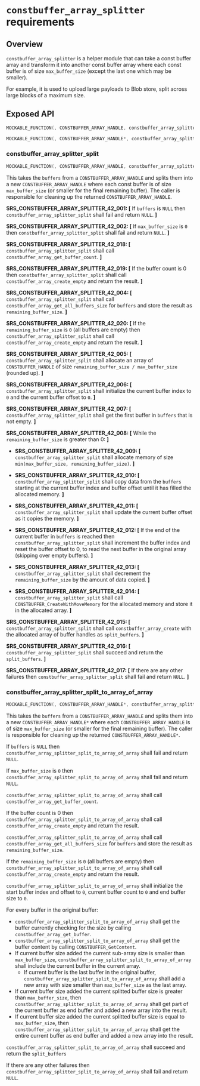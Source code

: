 `constbuffer_array_splitter` requirements
================

## Overview

`constbuffer_array_splitter` is a helper module that can take a const buffer array and transform it into another const buffer array where each const buffer is of size `max_buffer_size` (except the last one which may be smaller).

For example, it is used to upload large payloads to Blob store, split across large blocks of a maximum size.

## Exposed API

```c
MOCKABLE_FUNCTION(, CONSTBUFFER_ARRAY_HANDLE, constbuffer_array_splitter_split, CONSTBUFFER_ARRAY_HANDLE, buffers, uint32_t, max_buffer_size);
```

```c
MOCKABLE_FUNCTION(, CONSTBUFFER_ARRAY_HANDLE*, constbuffer_array_splitter_split_to_array_of_array, CONSTBUFFER_ARRAY_HANDLE, buffers, uint32_t, max_buffer_size);
```

### constbuffer_array_splitter_split

```c
MOCKABLE_FUNCTION(, CONSTBUFFER_ARRAY_HANDLE, constbuffer_array_splitter_split, CONSTBUFFER_ARRAY_HANDLE, buffers, uint32_t, max_buffer_size);
```

This takes the `buffers` from a `CONSTBUFFER_ARRAY_HANDLE` and splits them into a new `CONSTBUFFER_ARRAY_HANDLE` where each const buffer is of size `max_buffer_size` (or smaller for the final remaining buffer). The caller is responsible for cleaning up the returned `CONSTBUFFER_ARRAY_HANDLE`.

**SRS_CONSTBUFFER_ARRAY_SPLITTER_42_001: [** If `buffers` is `NULL` then `constbuffer_array_splitter_split` shall fail and return `NULL`. **]**

**SRS_CONSTBUFFER_ARRAY_SPLITTER_42_002: [** If `max_buffer_size` is `0` then `constbuffer_array_splitter_split` shall fail and return `NULL`. **]**

**SRS_CONSTBUFFER_ARRAY_SPLITTER_42_018: [** `constbuffer_array_splitter_split` shall call `constbuffer_array_get_buffer_count`. **]**

**SRS_CONSTBUFFER_ARRAY_SPLITTER_42_019: [** If the buffer count is 0 then `constbuffer_array_splitter_split` shall call `constbuffer_array_create_empty` and return the result. **]**

**SRS_CONSTBUFFER_ARRAY_SPLITTER_42_004: [** `constbuffer_array_splitter_split` shall call `constbuffer_array_get_all_buffers_size` for `buffers` and store the result as `remaining_buffer_size`. **]**

**SRS_CONSTBUFFER_ARRAY_SPLITTER_42_020: [** If the `remaining_buffer_size` is `0` (all buffers are empty) then `constbuffer_array_splitter_split` shall call `constbuffer_array_create_empty` and return the result. **]**

**SRS_CONSTBUFFER_ARRAY_SPLITTER_42_005: [** `constbuffer_array_splitter_split` shall allocate an array of `CONSTBUFFER_HANDLE` of size `remaining_buffer_size / max_buffer_size` (rounded up). **]**

**SRS_CONSTBUFFER_ARRAY_SPLITTER_42_006: [** `constbuffer_array_splitter_split` shall initialize the current buffer index to `0` and the current buffer offset to `0`. **]**

**SRS_CONSTBUFFER_ARRAY_SPLITTER_42_007: [** `constbuffer_array_splitter_split` shall get the first buffer in `buffers` that is not empty. **]**

**SRS_CONSTBUFFER_ARRAY_SPLITTER_42_008: [** While the `remaining_buffer_size` is greater than 0: **]**

  - **SRS_CONSTBUFFER_ARRAY_SPLITTER_42_009: [** `constbuffer_array_splitter_split` shall allocate memory of size `min(max_buffer_size, remaining_buffer_size)`. **]**

  - **SRS_CONSTBUFFER_ARRAY_SPLITTER_42_010: [** `constbuffer_array_splitter_split` shall copy data from the `buffers` starting at the current buffer index and buffer offset until it has filled the allocated memory. **]**

  - **SRS_CONSTBUFFER_ARRAY_SPLITTER_42_011: [** `constbuffer_array_splitter_split` shall update the current buffer offset as it copies the memory. **]**

  - **SRS_CONSTBUFFER_ARRAY_SPLITTER_42_012: [** If the end of the current buffer in `buffers` is reached then `constbuffer_array_splitter_split` shall increment the buffer index and reset the buffer offset to 0, to read the next buffer in the original array (skipping over empty buffers). **]**

  - **SRS_CONSTBUFFER_ARRAY_SPLITTER_42_013: [** `constbuffer_array_splitter_split` shall decrement the `remaining_buffer_size` by the amount of data copied. **]**

  - **SRS_CONSTBUFFER_ARRAY_SPLITTER_42_014: [** `constbuffer_array_splitter_split` shall call `CONSTBUFFER_CreateWithMoveMemory` for the allocated memory and store it in the allocated array. **]**

**SRS_CONSTBUFFER_ARRAY_SPLITTER_42_015: [** `constbuffer_array_splitter_split` shall call `constbuffer_array_create` with the allocated array of buffer handles as `split_buffers`. **]**

**SRS_CONSTBUFFER_ARRAY_SPLITTER_42_016: [** `constbuffer_array_splitter_split` shall succeed and return the `split_buffers`. **]**

**SRS_CONSTBUFFER_ARRAY_SPLITTER_42_017: [** If there are any other failures then `constbuffer_array_splitter_split` shall fail and return `NULL`. **]**

### constbuffer_array_splitter_split_to_array_of_array

```c
MOCKABLE_FUNCTION(, CONSTBUFFER_ARRAY_HANDLE*, constbuffer_array_splitter_split_to_array_of_array, CONSTBUFFER_ARRAY_HANDLE, buffers, uint32_t, max_buffer_size);
```

This takes the `buffers` from a `CONSTBUFFER_ARRAY_HANDLE` and splits them into a new `CONSTBUFFER_ARRAY_HANDLE*` where each `CONSTBUFFER_ARRAY_HANDLE` is of size `max_buffer_size` (or smaller for the final remaining buffer). The caller is responsible for cleaning up the returned `CONSTBUFFER_ARRAY_HANDLE*`.

If `buffers` is `NULL` then `constbuffer_array_splitter_split_to_array_of_array` shall fail and return `NULL`.

If `max_buffer_size` is `0` then `constbuffer_array_splitter_split_to_array_of_array` shall fail and return `NULL`.

`constbuffer_array_splitter_split_to_array_of_array` shall call `constbuffer_array_get_buffer_count`.

If the buffer count is 0 then `constbuffer_array_splitter_split_to_array_of_array` shall call `constbuffer_array_create_empty` and return the result.

`constbuffer_array_splitter_split_to_array_of_array` shall call `constbuffer_array_get_all_buffers_size` for `buffers` and store the result as `remaining_buffer_size`.

If the `remaining_buffer_size` is `0` (all buffers are empty) then `constbuffer_array_splitter_split_to_array_of_array` shall call `constbuffer_array_create_empty` and return the result.

`constbuffer_array_splitter_split_to_array_of_array` shall initialize the start buffer index and offset to `0`, current buffer count to `0` and end buffer size to `0`.

For every buffer in the original buffer:

- `constbuffer_array_splitter_split_to_array_of_array` shall get the buffer currently checking for the size by calling `constbuffer_array_get_buffer`.
- `constbuffer_array_splitter_split_to_array_of_array` shall get the buffer content by calling `CONSTBUFFER_GetContent`.
- If current buffer size added the current sub-array size is smaller than `max_buffer_size`, `constbuffer_array_splitter_split_to_array_of_array` shall include the current buffer in the current array.
  - If current buffer is the last buffer in the original buffer, `constbuffer_array_splitter_split_to_array_of_array` shall add a new array with size smaller than `max_buffer_size` as the last array.
- If current buffer size added the current splitted buffer size is greater than `max_buffer_size`, then `constbuffer_array_splitter_split_to_array_of_array` shall get part of the current buffer as end buffer and added a new array into the result.
- If current buffer size added the current splitted buffer size is equal to `max_buffer_size`, then `constbuffer_array_splitter_split_to_array_of_array` shall get the entire current buffer as end buffer and added a new array into the result.

`constbuffer_array_splitter_split_to_array_of_array` shall succeed and return the `split_buffers`

If there are any other failures then `constbuffer_array_splitter_split_to_array_of_array` shall fail and return `NULL`.